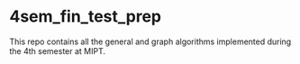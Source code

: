 # 4sem_fin_test_prep

This repo contains all the general and graph algorithms implemented during the 4th semester at MIPT.